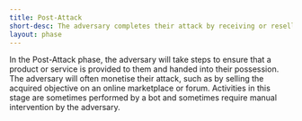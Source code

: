 ```yaml
---
title: Post-Attack
short-desc: The adversary completes their attack by receiving or reselling the products, services or information they acquired during their attack.
layout: phase
---
```


<p>In the Post-Attack phase, the adversary will take steps to ensure that a product or service is provided to them and handed into their possession. The adversary will often monetise their attack, such as by selling the acquired objective on an online marketplace or forum. Activities in this stage are sometimes performed by a bot and sometimes require manual intervention by the adversary.</p>
